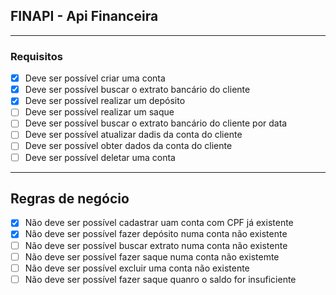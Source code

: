 ## FINAPI - Api Financeira

---
### Requisitos

- [x] Deve ser possível criar uma conta
- [x] Deve ser possível buscar o extrato bancário do cliente
- [x] Deve ser possível realizar um depósito
- [ ] Deve ser possível realizar um saque
- [ ] Deve ser possível buscar o extrato bancário do cliente por data
- [ ] Deve ser possível atualizar dadis da conta do cliente
- [ ] Deve ser possível obter dados da conta do cliente
- [ ] Deve ser possível deletar uma conta
---
## Regras de negócio

- [x] Não deve ser possível cadastrar uam conta com CPF já existente
- [x] Não deve ser possível fazer depósito numa conta não existente
- [ ] Não deve ser possível buscar extrato numa conta não existente
- [ ] Não deve ser possível fazer saque numa conta não existemte
- [ ] Não deve ser possível excluir uma conta não existente
- [ ] Não deve ser possível fazer saque quanro o saldo for insuficiente